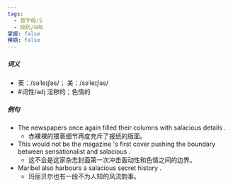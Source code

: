 ```yaml
---
tags:
  - 首字母/S
  - 级别/GRE
掌握: false
模糊: false
---
```

##### 词义
- 英：/səˈleɪʃəs/； 美：/səˈleɪʃəs/
- #词性/adj  淫秽的；色情的
##### 例句
- The newspapers once again filled their columns with salacious details .
	- 赤裸裸的猥亵细节再度充斥了报纸的版面。
- This would not be the magazine 's first cover pushing the boundary between sensationalist and salacious .
	- 这不会是这家杂志封面第一次冲击轰动性和色情之间的边界。
- Maribel also harbours a salacious secret history .
	- 玛丽贝尔也有一段不为人知的风流韵事。
